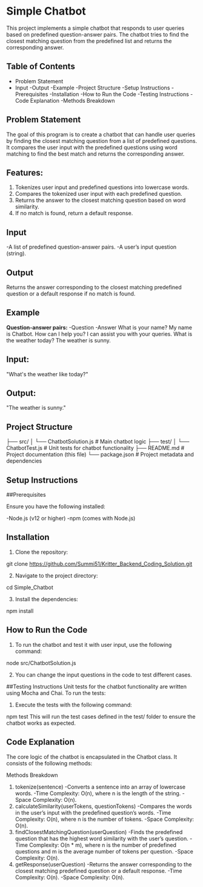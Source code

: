 # Simple Chatbot
This project implements a simple chatbot that responds to user queries based on predefined question-answer pairs. The chatbot tries to find the closest matching question from the predefined list and returns the corresponding answer.

## Table of Contents
- Problem Statement
- Input
-Output
-Example
-Project Structure
-Setup Instructions
-Prerequisites
-Installation
-How to Run the Code
-Testing Instructions
-Code Explanation
 -Methods Breakdown
 
## Problem Statement
The goal of this program is to create a chatbot that can handle user queries by finding the closest matching question from a list of predefined questions. It compares the user input with the predefined questions using word matching to find the best match and returns the corresponding answer.

## Features:
1. Tokenizes user input and predefined questions into lowercase words.
2. Compares the tokenized user input with each predefined question.
3. Returns the answer to the closest matching question based on word similarity.
4. If no match is found, return a default response.
   
## Input
-A list of predefined question-answer pairs.
-A user’s input question (string).

## Output
Returns the answer corresponding to the closest matching predefined question or a default response if no match is found.

## Example
**Question-answer pairs:**
-Question	            -Answer
What is your name?	  My name is Chatbot.
How can I help you?	  I can assist you with your queries.
What is the weather today?	The weather is sunny.

## Input:

"What's the weather like today?"

## Output:

"The weather is sunny."

## Project Structure

├── src/
│   └── ChatbotSolution.js         # Main chatbot logic
├── test/
│   └── ChatbotTest.js             # Unit tests for chatbot functionality
├── README.md                      # Project documentation (this file)
└── package.json                   # Project metadata and dependencies

## Setup Instructions
##Prerequisites

Ensure you have the following installed:

-Node.js (v12 or higher)
-npm (comes with Node.js)

## Installation
1. Clone the repository:

git clone https://github.com/Summi51/Kritter_Backend_Coding_Solution.git

2. Navigate to the project directory:

cd Simple_Chatbot

3. Install the dependencies:

npm install

## How to Run the Code
1. To run the chatbot and test it with user input, use the following command:

node src/ChatbotSolution.js

2. You can change the input questions in the code to test different cases.
   
##Testing Instructions
Unit tests for the chatbot functionality are written using Mocha and Chai. To run the tests:

1. Execute the tests with the following command:

npm test
This will run the test cases defined in the test/ folder to ensure the chatbot works as expected.

## Code Explanation
The core logic of the chatbot is encapsulated in the Chatbot class. It consists of the following methods:

Methods Breakdown
1. tokenize(sentence)
-Converts a sentence into an array of lowercase words.
-Time Complexity: O(n), where n is the length of the string.
-Space Complexity: O(n).
2. calculateSimilarity(userTokens, questionTokens)
-Compares the words in the user’s input with the predefined question’s words.
-Time Complexity: O(n), where n is the number of tokens.
-Space Complexity: O(n).
3. findClosestMatchingQuestion(userQuestion)
-Finds the predefined question that has the highest word similarity with the user’s question.
-Time Complexity: O(n * m), where n is the number of predefined questions and m is the average number of tokens per question.
-Space Complexity: O(n).
4. getResponse(userQuestion)
-Returns the answer corresponding to the closest matching predefined question or a default response.
-Time Complexity: O(n).
-Space Complexity: O(n).
